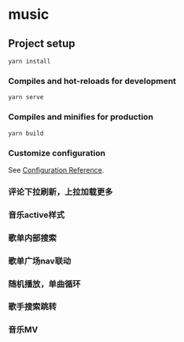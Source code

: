 # music

## Project setup
```
yarn install
```

### Compiles and hot-reloads for development
```
yarn serve
```

### Compiles and minifies for production
```
yarn build
```

### Customize configuration
See [Configuration Reference](https://cli.vuejs.org/config/).
### 评论下拉刷新，上拉加载更多
### 音乐active样式
### 歌单内部搜索
### 歌单广场nav联动
### 随机播放，单曲循环
### 歌手搜索跳转
### 音乐MV